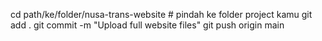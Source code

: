 cd path/ke/folder/nusa-trans-website # pindah ke folder project kamu
git add .
git commit -m "Upload full website files"
git push origin main
